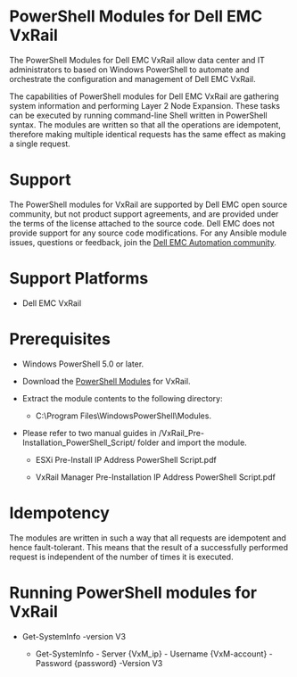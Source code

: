 <!--

  Copyright (c) 2015 Dell Inc. or its subsidiaries. All Rights Reserved.
[![GitHub Contributors](https://dell-shield-io.cec.delllabs.net/github/contributors/vxrail/vxrail-api.svg?style=flat-square)](https://eos2git.cec.lab.emc.com/vxrail/vxrail-api/graphs/contributors)
[![GitHub stars](https://dell-shield-io.cec.delllabs.net/github/stars/vxrail/vxrail-api.svg?style=flat-square&label=github%20stars)](https://eos2git.cec.lab.emc.com/vxrail/vxrail-api)
[![Contribute](https://www.eclipse.org/che/contribute.svg)](https://devspaces.cec.delllabs.net/#https://eos2git.cec.lab.emc.com/vxrail/vxrail-api)
[![DRP checkers](https://eos2git.cec.lab.emc.com/vxrail/vxrail-api/actions/workflows/drp.yml/badge.svg)](https://eos2git.cec.lab.emc.com/vxrail/vxrail-api/actions/workflows/drp.yml)
[![Innersource Linters](https://eos2git.cec.lab.emc.com/vxrail/vxrail-api/actions/workflows/linters.yml/badge.svg)](https://eos2git.cec.lab.emc.com/vxrail/vxrail-api/actions/workflows/linters.yml)
[![Nexus](https://dell-shield-io.cec.delllabs.net/badge/powered_by-Nexus-blue)](https://isgdev.lab.dell.com/catalog/default/component/vxrail-api)

[![Copier](https://dell-shield-io.cec.delllabs.net/endpoint?url=https://raw.githubusercontent.com/copier-org/copier/master/img/badge/badge-grayscale-inverted-border-orange.json)](https://github.com/copier-org/copier)
 
  This software contains the intellectual property of Dell Inc. or is licensed to Dell Inc. from third parties.
  Use of this software and the intellectual property contained therein is expressly limited to the terms and 
  conditions of the License Agreement under which it is provided by or on behalf of Dell Inc. or its subsidiaries.
-->

# PowerShell Modules for Dell EMC VxRail
The PowerShell Modules for Dell EMC VxRail allow data center and IT administrators to based on Windows PowerShell to automate and orchestrate the configuration and management of Dell EMC VxRail.

The capabilities of PowerShell modules for Dell EMC VxRail are gathering system information and performing Layer 2 Node Expansion. These tasks can be executed by running command-line Shell written in PowerShell syntax. The modules are written so that all the operations are idempotent, therefore making multiple identical requests has the same effect as making a single request.

# Support
The PowerShell modules for VxRail are supported by Dell EMC open source community, but not product support agreements, and are provided under the terms of the license attached to the source code. Dell EMC does not provide support for any source code modifications. For any Ansible module issues, questions or feedback, join the [Dell EMC Automation community](https://www.dell.com/community/Automation/bd-p/Automation).

# Support Platforms
- Dell EMC VxRail

# Prerequisites
- Windows PowerShell 5.0 or later.

- Download the [PowerShell Modules](https://github.com/dell/powershell-vxrail/releases) for VxRail.

- Extract the module contents to the following directory: 

   - C:\\Program Files\\WindowsPowerShell\\Modules.

- Please refer to two manual guides in /VxRail_Pre-Installation_PowerShell_Script/ folder and import the module.

   - ESXi Pre-Install IP Address PowerShell Script.pdf

   - VxRail Manager Pre-Installation IP Address PowerShell Script.pdf

# Idempotency
The modules are written in such a way that all requests are idempotent and hence fault-tolerant. This means that the result of a successfully performed request is independent of the number of times it is executed.

# Running PowerShell modules for VxRail
- Get-SystemInfo -version V3

   - Get-SystemInfo - Server {VxM_ip} - Username {VxM-account} - Password {password} -Version V3
